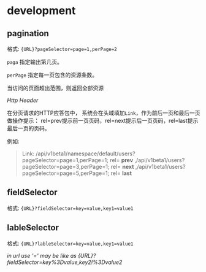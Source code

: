 # development

## pagination
格式:  `{URL}?pageSelector=page=1,perPage=2`

`paga` 指定输出第几页。

`perPage` 指定每一页包含的资源条数。

当访问的页面超出范围，则返回全部资源

*Http Header*

在分页请求的HTTP应答包中， 系统会在头域填加`Link`，作为前后一页和最后一页做操作提示：
rel=prev提示前一页页码，rel=next提示后一页页码，rel=last提示最后一页的页码。

例如:
> Link: /api/v1beta1/namespace/default/users?pageSelector=page=1,perPage=1; rel= **prev** ,/api/v1beta1/users?pageSelector=page=3,perPage=1; rel= **next** ,/api/v1beta1/users?pageSelector=page=5,perPage=1; rel= **last**


## fieldSelector
格式:  `{URL}?fieldSelector=key=value,key1=value1`



## lableSelector
格式:  `{URL}?lableSelector=key=value,key1=value1`




*in url use '=' may be like as {URL}?fieldSelector=key%3Dvalue,key2!%3Dvalue2*
